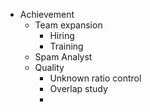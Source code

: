 - Achievement
	- Team expansion
		- Hiring
		- Training
	- Spam Analyst
	- Quality
		- Unknown ratio control
		- Overlap study
		-
